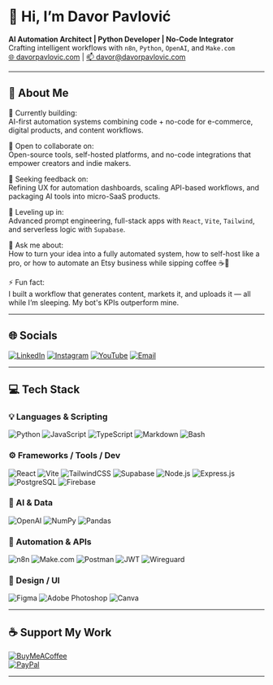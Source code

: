 # 👋 Hi, I’m Davor Pavlović  
**AI Automation Architect | Python Developer | No-Code Integrator**  
Crafting intelligent workflows with `n8n`, `Python`, `OpenAI`, and `Make.com`  
[🌐 davorpavlovic.com](https://davorpavlovic.com) | [📫 davor@davorpavlovic.com](mailto:davor@davorpavlovic.com)

---

## 🚀 About Me
🧪 Currently building:  
AI-first automation systems combining code + no-code for e-commerce, digital products, and content workflows.

🤝 Open to collaborate on:  
Open-source tools, self-hosted platforms, and no-code integrations that empower creators and indie makers.

🧠 Seeking feedback on:  
Refining UX for automation dashboards, scaling API-based workflows, and packaging AI tools into micro-SaaS products.

🌱 Leveling up in:  
Advanced prompt engineering, full-stack apps with `React`, `Vite`, `Tailwind`, and serverless logic with `Supabase`.

💬 Ask me about:  
How to turn your idea into a fully automated system, how to self-host like a pro, or how to automate an Etsy business while sipping coffee ☕🤖

⚡ Fun fact:  
I built a workflow that generates content, markets it, and uploads it — all while I’m sleeping. My bot's KPIs outperform mine.

---

## 🌐 Socials
[![LinkedIn](https://img.shields.io/badge/LinkedIn-%230077B5.svg?logo=linkedin&logoColor=white)](https://linkedin.com/in/davor-pavlovic)  [![Instagram](https://img.shields.io/badge/Instagram-%23E4405F.svg?logo=Instagram&logoColor=white)](https://instagram.com/davorpavlov)  [![YouTube](https://img.shields.io/badge/YouTube-%23FF0000.svg?logo=YouTube&logoColor=white)](https://youtube.com/@@devdavpav)  [![Email](https://img.shields.io/badge/Email-D14836?logo=gmail&logoColor=white)](mailto:davor@davorpavlovic.com)  

---

## 💻 Tech Stack

### 💡 Languages & Scripting
![Python](https://img.shields.io/badge/python-3670A0?style=flat&logo=python&logoColor=ffdd54)  ![JavaScript](https://img.shields.io/badge/javascript-%23323330.svg?style=flat&logo=javascript&logoColor=%23F7DF1E)  ![TypeScript](https://img.shields.io/badge/typescript-%23007ACC.svg?style=flat&logo=typescript&logoColor=white)  ![Markdown](https://img.shields.io/badge/markdown-%23000000.svg?style=flat&logo=markdown&logoColor=white)  ![Bash](https://img.shields.io/badge/bash-%23121011.svg?style=flat&logo=gnu-bash&logoColor=white)  

### ⚙️ Frameworks / Tools / Dev
![React](https://img.shields.io/badge/react-%2320232a.svg?style=flat&logo=react&logoColor=%2361DAFB)  ![Vite](https://img.shields.io/badge/vite-%23646CFF.svg?style=flat&logo=vite&logoColor=white)  ![TailwindCSS](https://img.shields.io/badge/tailwindcss-%2338B2AC.svg?style=flat&logo=tailwind-css&logoColor=white)  ![Supabase](https://img.shields.io/badge/Supabase-3ECF8E?style=flat&logo=supabase&logoColor=white)  ![Node.js](https://img.shields.io/badge/node.js-6DA55F?style=flat&logo=node.js&logoColor=white)  ![Express.js](https://img.shields.io/badge/express.js-%23404d59.svg?style=flat&logo=express&logoColor=%2361DAFB)  ![PostgreSQL](https://img.shields.io/badge/postgres-%23316192.svg?style=flat&logo=postgresql&logoColor=white)  ![Firebase](https://img.shields.io/badge/firebase-%23039BE5.svg?style=flat&logo=firebase)

### 🧠 AI & Data
![OpenAI](https://img.shields.io/badge/OpenAI-000000?style=flat&logo=openai&logoColor=white)  ![NumPy](https://img.shields.io/badge/numpy-%23013243.svg?style=flat&logo=numpy&logoColor=white)  ![Pandas](https://img.shields.io/badge/pandas-%23150458.svg?style=flat&logo=pandas&logoColor=white)  

### 🔧 Automation & APIs
![n8n](https://img.shields.io/badge/n8n-orange?style=flat&logo=n8n&logoColor=white)  ![Make.com](https://img.shields.io/badge/Make.com-0066ff?style=flat&logoColor=white)  ![Postman](https://img.shields.io/badge/Postman-FF6C37?style=flat&logo=postman&logoColor=white)  ![JWT](https://img.shields.io/badge/JWT-black?style=flat&logo=JSON%20web%20tokens)  ![Wireguard](https://img.shields.io/badge/wireguard-%2388171A.svg?style=flat&logo=wireguard&logoColor=white)

### 🎨 Design / UI
![Figma](https://img.shields.io/badge/figma-%23F24E1E.svg?style=flat&logo=figma&logoColor=white)  ![Adobe Photoshop](https://img.shields.io/badge/adobe%20photoshop-%2331A8FF.svg?style=flat&logo=adobe%20photoshop&logoColor=white)  ![Canva](https://img.shields.io/badge/Canva-%2300C4CC.svg?style=flat&logo=Canva&logoColor=white)

---

## ☕ Support My Work

[![BuyMeACoffee](https://img.shields.io/badge/Buy%20Me%20a%20Coffee-ffdd00?style=for-the-badge&logo=buy-me-a-coffee&logoColor=black)](https://buymeacoffee.com/davorpavlovic)  
[![PayPal](https://img.shields.io/badge/PayPal-00457C?style=for-the-badge&logo=paypal&logoColor=white)](https://paypal.me/davorpavlovic)

---

